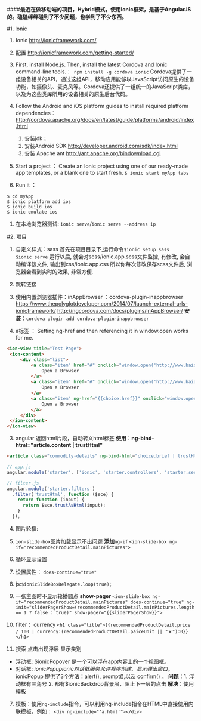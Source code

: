 ####**最近在做移动端的项目，Hybrid模式，使用Ionic框架，是基于AngularJS的。磕磕绊绊碰到了不少问题，也学到了不少东西。**

#1. Ionic
1. Ionic http://ionicframework.com/
2. 配置 http://ionicframework.com/getting-started/
  1. First, install Node.js. Then, install the latest Cordova and Ionic command-line tools.：` npm install -g cordova ionic`
       Cordova提供了一组设备相关的API，通过这组API，移动应用能够以JavaScript访问原生的设备功能，如摄像头、麦克风等。Cordova还提供了一组统一的JavaScript类库，以及为这些类库所用的设备相关的原生后台代码。
   
   
  2. Follow the Android and iOS platform guides to install required platform dependencies：http://cordova.apache.org/docs/en/latest/guide/platforms/android/index.html
     1. 安装jdk； 
     2. 安装Android SDK  http://developer.android.com/sdk/index.html
     3. 安装 Apache  ant http://ant.apache.org/bindownload.cgi
3. Start a project ： Create an Ionic project using one of our ready-made app templates, or a blank one to start fresh.
  `$ ionic start myApp tabs`
  
   
4. Run it ： 
  ```
$ cd myApp
$ ionic platform add ios
$ ionic build ios
$ ionic emulate ios
   ```

1. 在本地浏览器测试:  `ionic serve`/`ionic serve --address ip`
 
#2. 项目
1. 自定义样式：sass
  首先在项目目录下,运行命令`$ionic setup sass    $ionic serve`
  运行以后, 就会对scss/ionic.app.scss文件监控, 有修改, 会自动编译该文件, 输出到css/ionic.app.css
  所以你每次修改保存scss文件后, 浏览器会看到实时的效果, 非常方便.  
  
2. 跳转链接 
  1. 使用内置浏览器插件：inAppBrowser ：cordova-plugin-inappbrowser
    https://www.thepolyglotdeveloper.com/2014/07/launch-external-urls-ionicframework/
    http://ngcordova.com/docs/plugins/inAppBrowser/
    **安装**：`cordova plugin add cordova-plugin-inappbrowser`
  2. a标签 ： Setting ng-href and then referencing it in window.open works for me.
   ```html
<ion-view title="Test Page">
    <ion-content>
        <div class="list">
            <a class="item" href="#" onclick="window.open('http://www.baidu.com/', '_system', 'location=yes'); return false;">
                Open a Browser
            </a>
            <a class="item" href="#" onclick="window.open('http://www.baidu.com/', '_system', 'location=yes'); return false;">
                Open a Browser
            </a>
            <a class="item" ng-href="{{choice.href}}" onclick="window.open(this.href, '_system', 'location=yes'); return false;">
                Open a Browser
            </a>
        </div>
    </ion-content>
</ion-view>
```  
  
3. angular 返回html片段，自动转义html标签
 **使用**：**ng-bind-html="article.content | trustHtml"**

 ```html
<article class="commodity-details" ng-bind-html="choice.brief | trustHtml"></article>
```

  ```js
// app.js
angular.module('starter', ['ionic', 'starter.controllers', 'starter.services', 'starter.filters'])

// filter.js
angular.module('starter.filters')
    .filter('trustHtml', function ($sce) {
      return function (input) {
        return $sce.trustAsHtml(input);
      }
    });
```  
  
4. 图片轮播:
 1. `ion-slide-box`图片加载显示不出问题 **添加**`ng-if`
  `<ion-slide-box ng-if="recommendedProductDetail.mainPictures">`
 2. 循环显示设置
   1. 设置属性： `does-continue="true"`
   2. js:`$ionicSlideBoxDelegate.loop(true);`  
 3. 一张主图时不显示轮播圆点 **show-pager**
   `<ion-slide-box ng-if="recommendedProductDetail.mainPictures" does-continue="true"
               ng-init="sliderPagerShow=(recommendedProductDetail.mainPictures.length == 1 ? false : true)" show-pager="{{sliderPagerShow}}">`
  
5. filter： currency 
  `<h1 class="title">{{recommendedProductDetail.price / 100 | currency:(recommendedProductDetail.paiceUnit || "￥"):0}}</h1>`  

6. 搜索 点击出现浮层 显示类别
  - 浮动框: $ionicPopover 是一个可以浮在app内容上的一个视图框。
  - 对话框: $ionicPopup ionic 对话框服务允许程序创建、显示弹出窗口。$ionicPopup 提供了3个方法：alert(), prompt(),以及 confirm() 。
  **问题**：1. 浮动框有三角号 2. 都有$ionicBackdrop背景层，阻止下一层的点击
  **解决**：使用模板
7. 模板：使用`ng-include`指令，可以利用ng-include指令在HTML中直接使用内联模板，例如：
  `<div ng-include="'a.html'"></div>`
  
